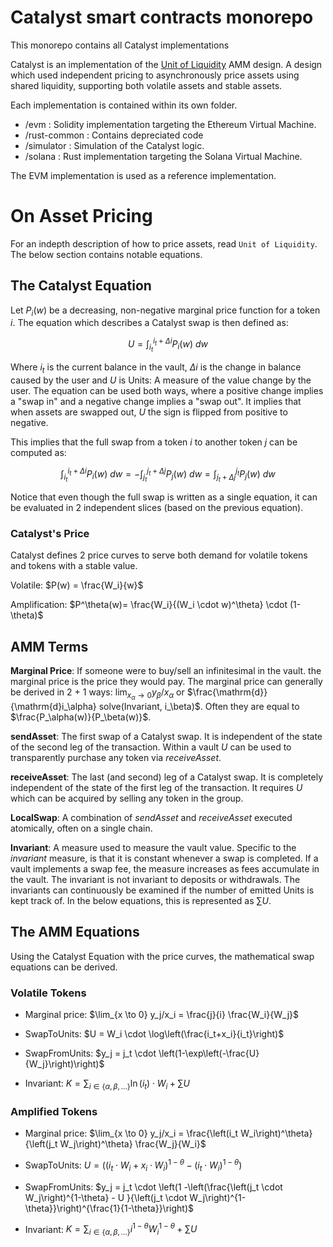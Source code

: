 # Catalyst smart contracts monorepo

This monorepo contains all Catalyst implementations

Catalyst is an implementation of the [Unit of Liquidity](https://github.com/catalystdao/papers/blob/main/Catalyst%20-%20Asynchronous%20Autonomous%20Market%20Making%20via%20a%20Unit%20of%20Liquidity.pdf) AMM design. A design which used independent pricing to asynchronously price assets using shared liquidity, supporting both volatile assets and stable assets.

Each implementation is contained within its own folder.

- /evm : Solidity implementation targeting the Ethereum Virtual Machine.
- /rust-common : Contains depreciated code
- /simulator : Simulation of the Catalyst logic.
- /solana : Rust implementation targeting the Solana Virtual Machine.

The EVM implementation is used as a reference implementation.

# On Asset Pricing

For an indepth description of how to price assets, read `Unit of Liquidity`. The below section contains notable equations.

## The Catalyst Equation

Let $P_i(w)$ be a decreasing, non-negative marginal price function for a token $i$. The equation which describes a Catalyst swap is then defined as:

$$U = \int_{i_t}^{i_t + \Delta i} P_i(w) \ dw$$

Where $i_t$ is the current balance in the vault, $\Delta i$ is the change in balance caused by the user and $U$ is Units: A measure of the value change by the user. The equation can be used both ways, where a positive change implies a "swap in" and a negative change implies a "swap out". It implies that when assets are swapped out, $U$ the sign is flipped from positive to negative. 

This implies that the full swap from a token $i$ to another token $j$ can be computed as:

$$\int_{i_t}^{i_t + \Delta i} P_i(w) \ dw =- \int_{j_t}^{j_t + \Delta j} P_j(w) \ dw = \int_{j_t + \Delta j}^{j_t} P_j(w) \ dw$$

Notice that even though the full swap is written as a single equation, it can be evaluated in 2 independent slices (based on the previous equation).

### Catalyst's Price

Catalyst defines 2 price curves to serve both demand for volatile tokens and tokens with a stable value.

Volatile: $P(w) = \frac{W_i}{w}$

Amplification: $P^\theta(w)= \frac{W_i}{(W_i \cdot w)^\theta} \cdot (1-\theta)$

## AMM Terms

**Marginal Price**: If someone were to buy/sell an infinitesimal in the vault. the marginal price is the price they would pay. The marginal price can generally be derived in 2 + 1 ways: $\lim_{x_\alpha \to 0} y_\beta/x_\alpha$ or $\frac{\mathrm{d}}{\mathrm{d}i_\alpha} solve(Invariant, i_\beta)$. Often they are equal to $\frac{P_\alpha(w)}{P_\beta(w)}$.

**sendAsset**: The first swap of a Catalyst swap. It is independent of the state of the second leg of the transaction. Within a vault $U$ can be used to transparently purchase any token via *receiveAsset*. 

**receiveAsset**: The last (and second) leg of a Catalyst swap. It is completely independent of the state of the first leg of the transaction. It requires $U$ which can be acquired by selling any token in the group. 

**LocalSwap**: A combination of *sendAsset* and *receiveAsset* executed atomically, often on a single chain.

**Invariant**: A measure used to measure the vault value. Specific to the *invariant* measure, is that it is constant whenever a swap is completed. If a vault implements a swap fee, the measure increases as fees accumulate in the vault. The invariant is not invariant to deposits or withdrawals. The invariants can continuously be examined if the number of emitted Units is kept track of. In the below equations, this is represented as $\sum U$.

## The AMM Equations

Using the Catalyst Equation with the price curves, the mathematical swap equations can be derived.

### Volatile Tokens

- Marginal price: $\lim_{x \to 0} y_j/x_i = \frac{j}{i} \frac{W_i}{W_j}$

- SwapToUnits: $U = W_i \cdot \log\left(\frac{i_t+x_i}{i_t}\right)$

- SwapFromUnits: $y_j = j_t \cdot \left(1-\exp\left(-\frac{U}{W_j}\right)\right)$

- Invariant: $K = \sum_{i \in \{\alpha, \beta, \dots\}} \ln(i_t) \cdot W_i + \sum U$

### Amplified Tokens

- Marginal price: $\lim_{x \to 0} y_j/x_i = \frac{\left(i_t W_i\right)^\theta}{\left(j_t W_j\right)^\theta} \frac{W_j}{W_i}$

- SwapToUnits: $U = \left((i_t  \cdot W_i + x_i  \cdot W_i)^{1-\theta} - \left(i_t  \cdot W_i \right)^{1-\theta} \right)$

- SwapFromUnits: $y_j = j_t \cdot \left(1 -\left(\frac{\left(j_t \cdot W_j\right)^{1-\theta} - U }{\left(j_t \cdot W_j\right)^{1-\theta}}\right)^{\frac{1}{1-\theta}}\right)$

- Invariant: $K = \sum_{i \in \{\alpha, \beta, \dots\}} i^{1-\theta} W_i^{1-\theta} + \sum U$
